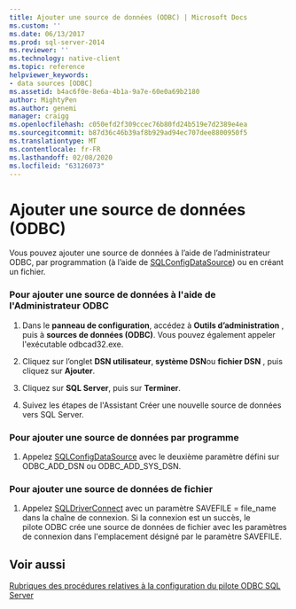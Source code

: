 ```yaml
---
title: Ajouter une source de données (ODBC) | Microsoft Docs
ms.custom: ''
ms.date: 06/13/2017
ms.prod: sql-server-2014
ms.reviewer: ''
ms.technology: native-client
ms.topic: reference
helpviewer_keywords:
- data sources [ODBC]
ms.assetid: b4ac6f0e-8e6a-4b1a-9a7e-60e0a69b2180
author: MightyPen
ms.author: genemi
manager: craigg
ms.openlocfilehash: c050efd2f309ccec76b80fd24b519e7d2389e4ea
ms.sourcegitcommit: b87d36c46b39af8b929ad94ec707dee8800950f5
ms.translationtype: MT
ms.contentlocale: fr-FR
ms.lasthandoff: 02/08/2020
ms.locfileid: "63126073"
---
```

# <a name="add-a-data-source-odbc"></a>Ajouter une source de données (ODBC)
  Vous pouvez ajouter une source de données à l’aide de l’administrateur ODBC, par programmation (à l’aide de [SQLConfigDataSource](../native-client-odbc-api/sqlconfigdatasource.md)) ou en créant un fichier.  
  
### <a name="to-add-a-data-source-by-using-odbc-administrator"></a>Pour ajouter une source de données à l'aide de l'Administrateur ODBC  
  
1.  Dans le **panneau de configuration**, accédez à **Outils d’administration** , puis à **sources de données (ODBC)**. Vous pouvez également appeler l'exécutable odbcad32.exe.  
  
2.  Cliquez sur l’onglet **DSN utilisateur**, **système DSN**ou **fichier DSN** , puis cliquez sur **Ajouter**.  
  
3.  Cliquez sur **SQL Server**, puis sur **Terminer**.  
  
4.  Suivez les étapes de l'Assistant Créer une nouvelle source de données vers SQL Server.  
  
### <a name="to-add-a-data-source-programmatically"></a>Pour ajouter une source de données par programme  
  
1.  Appelez [SQLConfigDataSource](../native-client-odbc-api/sqlconfigdatasource.md) avec le deuxième paramètre défini sur ODBC_ADD_DSN ou ODBC_ADD_SYS_DSN.  
  
### <a name="to-add-a-file-data-source"></a>Pour ajouter une source de données de fichier  
  
1.  Appelez [SQLDriverConnect](../native-client-odbc-api/sqldriverconnect.md) avec un paramètre SAVEFILE = file_name dans la chaîne de connexion. Si la connexion est un succès, le pilote ODBC crée une source de données de fichier avec les paramètres de connexion dans l'emplacement désigné par le paramètre SAVEFILE.  
  
## <a name="see-also"></a>Voir aussi  
 [Rubriques des procédures relatives à la configuration du pilote ODBC SQL Server](../../database-engine/dev-guide/configuring-the-sql-server-odbc-driver-how-to-topics.md)  
  
  
